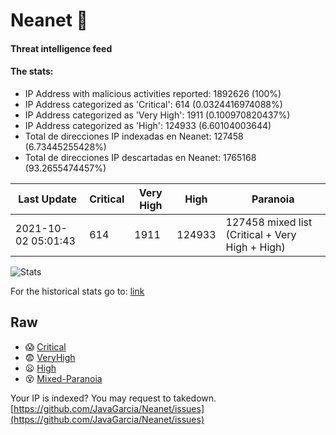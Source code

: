 # Neanet :hocho:
#### Threat intelligence feed
#### The stats:

- IP Address with malicious activities reported: 1892626 (100%)
- IP Address categorized as 'Critical':  614 (0.0324416974088%)
- IP Address categorized as 'Very High':  1911 (0.100970820437%)
- IP Address categorized as 'High':  124933 (6.60104003644)
- Total de direcciones IP indexadas en Neanet:  127458 (6.73445255428%)
- Total de direcciones IP descartadas en Neanet:  1765168 (93.2655474457%)

| Last Update | Critical | Very High | High | Paranoia |
| --- | --- | --- | --- | --- |
| 2021-10-02 05:01:43 | 614 | 1911 | 124933 | 127458 mixed list (Critical + Very High + High)|

![Stats](https://docs.google.com/spreadsheets/d/e/2PACX-1vSnaNMIXVabIpDJjufMlzH7poXnshF3mgd8Is1g9ytUEzVsP5my4Trn8f-xkoLLQ38xpL3HtmUexLo6/pubchart?oid=501124687&format=image)

For the historical stats go to: [link](/stats.csv)
## Raw
- :scream: [Critical](https://raw.githubusercontent.com/JavaGarcia/Neanet/master/blacklists/neanet_critical.txt)
- :fearful: [VeryHigh](https://raw.githubusercontent.com/JavaGarcia/Neanet/master/blacklists/neanet_veryHigh.txtt)
- :frowning: [High](https://raw.githubusercontent.com/JavaGarcia/Neanet/master/blacklists/neanet_high.txt)
- :dizzy_face: [Mixed-Paranoia](https://raw.githubusercontent.com/JavaGarcia/Neanet/master/blacklists/neanet_all.txt)


Your IP is indexed? You may request to takedown. [https://github.com/JavaGarcia/Neanet/issues](https://github.com/JavaGarcia/Neanet/issues)




















































































































































































































































































































































































































































































































































































































































































































































































































































































































































































































































































































































































































































































































































































































































































































































































































































































































































































































































































































































































































































































































































































































































































































































































































































































































































































































































































































































































































































































































































































































































































































































































































































































































































































































































































































































































































































































































































































































































































































































































































































































































































































































































































































































































































































































































































































































































































































































































































































































































































































































































































































































































































































































































































































































































































































































































































































































































































































































































































































































































































































































































































































































































































































































































































































































































































































































































































































































































































































































































































































































































































































































































































































































































































































































































































































































































































































































































































































































































































































































































































































































































































































































































































































































































































































































































































































































































































































































































































































































































































































































































































































































































































































































































































































